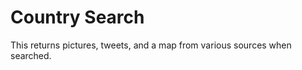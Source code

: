Country Search
==============

This returns pictures, tweets, and a map from various sources when searched. 